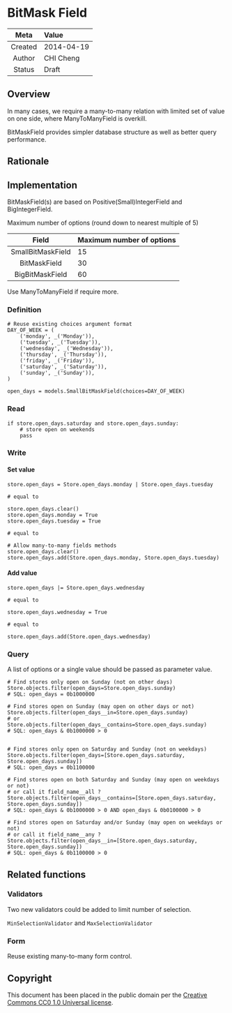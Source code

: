 # BitMask Field

|Meta	|Value		|
|:-----:|:----------|
|Created|2014-04-19 |
|Author |CHI Cheng	|
|Status |Draft		|

## Overview

In many cases, we require a many-to-many relation with limited set of value on one side, where ManyToManyField is overkill.

BitMaskField provides simpler database structure as well as better query performance.

## Rationale


## Implementation

BitMaskField(s) are based on Positive(Small)IntegerField and BigIntegerField.

Maximum number of options (round down to nearest multiple of 5)

|Field		|Maximum number of options		|
|:---------:|:------------------------------|
|SmallBitMaskField	| 15	|
|BitMaskField		| 30	|
|BigBitMaskField	| 60	|

Use ManyToManyField if require more.

### Definition
	
	# Reuse existing choices argument format
	DAY_OF_WEEK = (
		('monday', _('Monday')),
		('tuesday', _('Tuesday')),
		('wednesday', _('Wednesday')),
		('thursday', _('Thursday')),
		('friday', _('Friday')),
		('saturday', _('Saturday')),
		('sunday', _('Sunday')),
	)

	open_days = models.SmallBitMaskField(choices=DAY_OF_WEEK)


### Read

	if store.open_days.saturday and store.open_days.sunday:
		# store open on weekends
		pass

### Write

#### Set value

	store.open_days = Store.open_days.monday | Store.open_days.tuesday

	# equal to

	store.open_days.clear()
	store.open_days.monday = True
	store.open_days.tuesday = True

	# equal to

	# Allow many-to-many fields methods
	store.open_days.clear()
	store.open_days.add(Store.open_days.monday, Store.open_days.tuesday)

#### Add value

	store.open_days |= Store.open_days.wednesday

	# equal to

	store.open_days.wednesday = True

	# equal to

	store.open_days.add(Store.open_days.wednesday)

### Query

A list of options or a single value should be passed as parameter value. 
	
	# Find stores only open on Sunday (not on other days)
	Store.objects.filter(open_days=Store.open_days.sunday)
	# SQL: open_days = 0b1000000
	
	# Find stores open on Sunday (may open on other days or not)
	Store.objects.filter(open_days__in=Store.open_days.sunday)
	# or
	Store.objects.filter(open_days__contains=Store.open_days.sunday)
	# SQL: open_days & 0b1000000 > 0


	# Find stores only open on Saturday and Sunday (not on weekdays)
	Store.objects.filter(open_days=[Store.open_days.saturday, Store.open_days.sunday])
	# SQL: open_days = 0b1100000

	# Find stores open on both Saturday and Sunday (may open on weekdays or not)
	# or call it field_name__all ?
	Store.objects.filter(open_days__contains=[Store.open_days.saturday, Store.open_days.sunday])
	# SQL: open_days & 0b1000000 > 0 AND open_days & 0b0100000 > 0

	# Find stores open on Saturday and/or Sunday (may open on weekdays or not)
	# or call it field_name__any ?
	Store.objects.filter(open_days__in=[Store.open_days.saturday, Store.open_days.sunday])
	# SQL: open_days & 0b1100000 > 0


## Related functions

### Validators

Two new validators could be added to limit number of selection.

`MinSelectionValidator` and `MaxSelectionValidator`

### Form

Reuse existing many-to-many form control.


## Copyright

This document has been placed in the public domain per the [Creative Commons CC0 1.0 Universal license](http://creativecommons.org/publicdomain/zero/1.0/deed).
